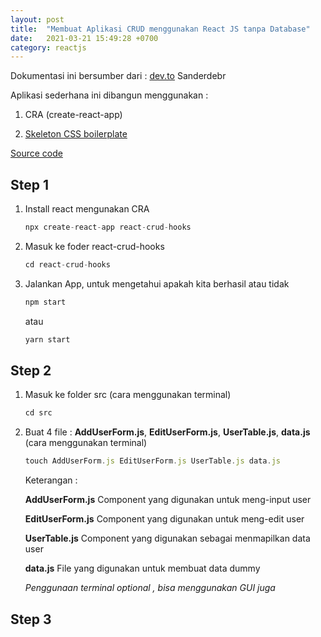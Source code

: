 ```yaml
---
layout: post
title:  "Membuat Aplikasi CRUD menggunakan React JS tanpa Database"
date:   2021-03-21 15:49:28 +0700
category: reactjs
---
```


Dokumentasi ini bersumber dari : [dev.to](https://dev.to/sanderdebr/creating-a-crud-app-in-react-with-hooks-3jml) Sanderdebr

Aplikasi sederhana ini dibangun menggunakan :

1. CRA (create-react-app)

2. [Skeleton CSS boilerplate](http://getskeleton.com)

[Source code](https://github.com/mhanifmuhsin/react-crud-hook)

## Step 1

1. Install react mengunakan CRA
    ```javascript
    npx create-react-app react-crud-hooks
    ```
2. Masuk ke foder react-crud-hooks
    ```javascript
    cd react-crud-hooks
    ```
3. Jalankan App, untuk mengetahui apakah kita berhasil atau tidak
    ```javascript
    npm start
    ```
    atau
    ```javascript
    yarn start
    ```

## Step 2 

1. Masuk ke folder src (cara menggunakan terminal)
    ```javascript
    cd src
    ```
2. Buat 4 file : **AddUserForm.js**, **EditUserForm.js**, **UserTable.js**, **data.js** (cara menggunakan terminal)
    ```javascript
    touch AddUserForm.js EditUserForm.js UserTable.js data.js
    ```

    Keterangan :

    **AddUserForm.js** Component yang digunakan untuk meng-input user

    **EditUserForm.js** Component yang digunakan untuk meng-edit user

    **UserTable.js** Component yang digunakan sebagai menmapilkan data user

    **data.js** File yang digunakan untuk membuat data dummy

    *Penggunaan terminal optional , bisa menggunakan GUI juga*

## Step 3

